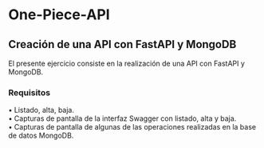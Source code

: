 # One-Piece-API
## Creación de una API con FastAPI y MongoDB

El presente ejercicio consiste en la realización de una API con FastAPI y MongoDB.

### Requisitos
• Listado, alta, baja. <br>
• Capturas de pantalla de la interfaz Swagger con listado, alta y baja. <br>
• Capturas de pantalla de algunas de las operaciones realizadas en la base de
  datos MongoDB.

